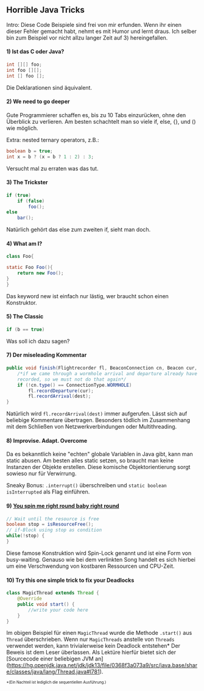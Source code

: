 ## Horrible Java Tricks

Intro: Diese Code Beispiele sind frei von mir erfunden. Wenn ihr einen dieser Fehler gemacht habt, nehmt es mit Humor und lernt draus. Ich selber bin zum Beispiel vor nicht allzu langer Zeit auf 3) hereingefallen.

#### 1) Ist das C oder Java?

```Java
int [][] foo;
int foo [][];
int [] foo [];
```

Die Deklarationen sind äquivalent.

#### 2) We need to go deeper

Gute Programmierer schaffen es, bis zu 10 Tabs einzurücken, ohne den Überblick zu verlieren. 
Am besten schachtelt man so viele if, else, {}, und () wie möglich.

Extra: nested ternary operators, z.B.:

```java
boolean b = true;
int x = b ? (x = b ? 1 : 2) : 3;
```

Versucht mal zu erraten was das tut.

#### 3) The Trickster

```Java
if (true)
    if (false)
        foo();
else
    bar();
```

Natürlich gehört das else zum zweiten if, sieht man doch.

#### 4) What am I?

```Java
class Foo{

static Foo Foo(){
    return new Foo();
}
}
```

Das keyword new ist einfach nur lästig, wer braucht schon einen Konstruktor.

#### 5) The Classic

```java
if (b == true)
```

Was soll ich dazu sagen?

#### 7) Der miseleading Kommentar

```Java
public void finish(Flightrecorder fl, BeaconConnection cn, Beacon cur, Beacon dest){
    /*if we came through a wormhole arrival and departure already have been 
    recorded, so we must not do that again*/
    if (!cn.type() == ConnectionType.WORMHOLE)
    	fl.recordDeparture(cur);
    	fl.recordArrival(dest);
}

```

Natürlich wird `fl.recordArrival(dest)` immer aufgerufen. Lässt sich auf beliebige Kommentare übertragen. Besonders tödlich im Zusammenhang mit dem Schließen von Netzwerkverbindungen oder Multithreading.

#### 8) Improvise. Adapt. Overcome

Da es bekanntlich keine "echten" globale Variablen in Java gibt, kann man static abusen. Am besten alles static setzen, so braucht man keine Instanzen der Objekte erstellen. Diese komische Objektorientierung sorgt sowieso nur für Verwirrung.

Sneaky Bonus: `.interrupt()` überschreiben und `static boolean isInterrupted` als Flag einführen.

#### 9) [You spin me right round baby right round](https://www.youtube.com/watch?v=PGNiXGX2nLU&feature=youtu.be&t=61)

```Java
// Wait until the resource is free
boolean stop = isResourceFree();
// if-Block using stop as condition
while(!stop) {
}
```

Diese famose Konstruktion wird Spin-Lock genannt und ist eine Form von busy-waiting.
Genauso wie bei dem verlinkten Song handelt es sich hierbei um eine Verschwendung von kostbaren Ressourcen und CPU-Zeit.

#### 10) Try this one simple trick to fix your Deadlocks

```Java
class MagicThread extends Thread {
    @Override
    public void start() {
        //write your code here
    }
}
```
Im obigen Beispiel für einen `MagicThread` wurde die Methode `.start()` aus `Thread` überschrieben. Wenn nur `MagicThreads` anstelle von `Threads` verwendet werden, kann trivialerweise kein Deadlock entstehen* Der Beweis ist dem Leser überlassen. Als Lektüre hierfür bietet sich der [Sourcecode einer beliebigen JVM an]
(https://hg.openjdk.java.net/jdk/jdk13/file/0368f3a073a9/src/java.base/share/classes/java/lang/Thread.java#l781).

<sup><sup>*(Ein Nachteil ist lediglich die sequentiellen Ausführung.)</sup></sup>
